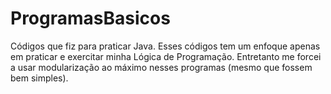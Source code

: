 # ProgramasBasicos
Códigos que fiz para praticar Java.
Esses códigos tem um enfoque apenas em praticar e exercitar minha Lógica de Programação. Entretanto me forcei a usar modularização ao máximo nesses programas (mesmo que fossem bem simples).
